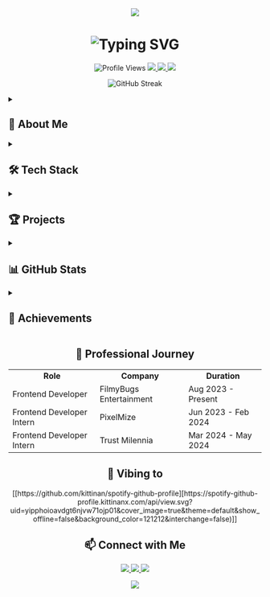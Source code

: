 <div align="center">
  <img src="https://capsule-render.vercel.app/api?type=waving&color=gradient&height=200&section=header&text=Sachin%20Parihar&fontSize=80&fontAlignY=35&animation=twinkling&fontColor=gradient" />
</div>

<h1 align="center">
  <img src="https://readme-typing-svg.herokuapp.com?font=Fira+Code&size=35&duration=3500&pause=1000&color=FFFFFF&center=true&vCenter=true&width=500&lines=Frontend+Developer;React+Enthusiast;UI%2FUX+Aficionado" alt="Typing SVG" />
</h1>

<p align="center">
  <img src="https://komarev.com/ghpvc/?username=sachinparihar&style=for-the-badge&color=blue" alt="Profile Views" />
  <a href="mailto:pariharsachin5002@gmail.com">
    <img src="https://img.shields.io/badge/Email-D14836?style=for-the-badge&logo=gmail&logoColor=white"/>
  </a>
  <a href="https://linkedin.com/in/yourusername">
    <img src="https://img.shields.io/badge/LinkedIn-0077B5?style=for-the-badge&logo=linkedin&logoColor=white"/>
  </a>
  <a href="https://yourportfolio.com">
    <img src="https://img.shields.io/badge/Portfolio-1F6FEB?style=for-the-badge&logo=github&logoColor=white"/>
  </a>
</p>

<p align="center">
  <img src="https://github-readme-streak-stats.herokuapp.com/?user=sachinparihar&theme=tokyonight_duo&hide_border=true" alt="GitHub Streak" />
</p>

<details>
  <summary><h2>🚀 About Me</h2></summary>
  <p align="center">
    Passionate about crafting engaging and responsive web experiences. Currently pursuing my BCA at Manipal Online University Jaipur, I'm on a journey to turn innovative ideas into beautiful, functional realities.
  </p>
</details>

<details>
  <summary><h2>🛠️ Tech Stack</h2></summary>
  <p align="center">
    <img src="https://skillicons.dev/icons?i=html,css,js,react,nextjs,typescript,tailwind,nodejs,mongodb,bootstrap,python,firebase,supabase,github&perline=7" />
  </p>
</details>

<details>
  <summary><h2>🏆 Projects</h2></summary>
  <p align="center">
    <a href="#"><img src="https://denvercoder1-github-readme-stats.vercel.app/api/pin/?username=sachinparihar&repo=SYNAPSE&theme=react&bg_color=1F222E&title_color=F85D7F&hide_border=true&icon_color=F8D866" alt="SYNAPSE"></a>
    <a href="#"><img src="https://denvercoder1-github-readme-stats.vercel.app/api/pin/?username=sachinparihar&repo=Gita-AI&theme=react&bg_color=1F222E&title_color=F85D7F&hide_border=true&icon_color=F8D866" alt="Gita AI"></a>
    <a href="#"><img src="https://denvercoder1-github-readme-stats.vercel.app/api/pin/?username=sachinparihar&repo=Blaze-AI&theme=react&bg_color=1F222E&title_color=F85D7F&hide_border=true&icon_color=F8D866" alt="Blaze AI"></a>
  </p>
</details>

<details>
  <summary><h2>📊 GitHub Stats</h2></summary>
  <p align="center">
    <img src="https://github-readme-stats.vercel.app/api?username=sachinparihar&show_icons=true&theme=tokyonight" alt="GitHub Stats" />
    <img src="https://github-readme-stats.vercel.app/api/top-langs/?username=sachinparihar&layout=compact&theme=tokyonight" alt="Top Languages" />
  </p>
</details>

<details>
  <summary><h2>🏅 Achievements</h2></summary>
  <p align="center">
    <img src="https://github-profile-trophy.vercel.app/?username=sachinparihar&theme=darkhub&no-frame=true&row=1&column=6" alt="Trophies" />
  </p>
</details>

<h2 align="center">💼 Professional Journey</h2>

<p align="center">
  <table align="center">
    <tr>
      <td align="center"><b>Role</b></td>
      <td align="center"><b>Company</b></td>
      <td align="center"><b>Duration</b></td>
    </tr>
    <tr>
      <td>Frontend Developer</td>
      <td>FilmyBugs Entertainment</td>
      <td>Aug 2023 - Present</td>
    </tr>
    <tr>
      <td>Frontend Developer Intern</td>
      <td>PixelMize</td>
      <td>Jun 2023 - Feb 2024</td>
    </tr>
    <tr>
      <td>Frontend Developer Intern</td>
      <td>Trust Milennia</td>
      <td>Mar 2024 - May 2024</td>
    </tr>
  </table>
</p>

<h2 align="center">🎵 Vibing to</h2>

<p align="center">
  [[https://github.com/kittinan/spotify-github-profile][https://spotify-github-profile.kittinanx.com/api/view.svg?uid=yipphoioavdgt6njvw71ojp01&cover_image=true&theme=default&show_offline=false&background_color=121212&interchange=false)]]
</p>

<h2 align="center">📫 Connect with Me</h2>

<p align="center">
  <a href="https://twitter.com/yourusername">
    <img src="https://img.shields.io/badge/Twitter-1DA1F2?style=for-the-badge&logo=twitter&logoColor=white" />
  </a>
  <a href="https://instagram.com/yourusername">
    <img src="https://img.shields.io/badge/Instagram-E4405F?style=for-the-badge&logo=instagram&logoColor=white" />
  </a>
  <a href="https://dev.to/yourusername">
    <img src="https://img.shields.io/badge/dev.to-0A0A0A?style=for-the-badge&logo=devdotto&logoColor=white" />
  </a>
</p>

<div align="center">
  <img src="https://capsule-render.vercel.app/api?type=waving&color=gradient&height=100&section=footer" />
</div>
